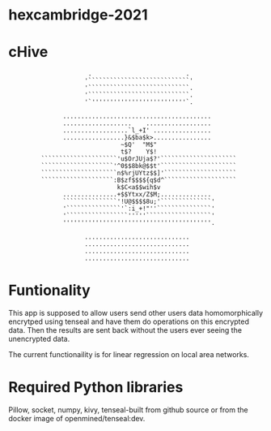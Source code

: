 # hexcambridge-2021
# cHive
                                                                                           
                                                                                                                                 
                                                                                
                          .                          .                          
                         '````````````````````````````'                         
                         '````````````````````````````.                         
                         '````````````````````````````.                         
                         '`''''''''''''''''''''''''''`.                         
                                                                                
                   .........................................                    
                   ...................    ..................                    
                   ..................`l_+I' ................                    
                   .................}&$ba$k>................                    
                                   ~$Q'  "M$"                                   
                                   t$?    Y$!                                   
             `````````````````````'u$OrJUja$?'`````````````````````             
             ````````````````````'^0$$8bk@$$t'`````````````````````             
             `````````````````````n$%rjUYtz$$]'````````````````````             
             ````````````````````:B$zf$$$${q$d^````````````````````             
                                  k$C<a$$wih$v                                  
                   ...............+$$Ytxx/Z$M;..............                    
                   ```````````````'!U@$$$$8u;'``````````````'                   
                   '```````````````'`:i_+!"''```````````````'                   
                   '`````````````````'''''``````````````````'                   
                   '''''''''''''''''''''''''''''''''''''''''.                   
                                                                                
                         .............................                          
                         .............................                          
                         .............................                          
                         .............................                          
                                                                                
                                                                                   
# Funtionality

This app is supposed to allow users send other users data homomorphically encrytped using tenseal and have them do operations on this encrypted data. Then the results are sent back without the users ever seeing the unencrypted data.

The current functionaility is for linear regression on local area networks.

# Required Python libraries
Pillow, socket, numpy, kivy, tenseal-built from github source or from the docker image of openmined/tenseal:dev.

